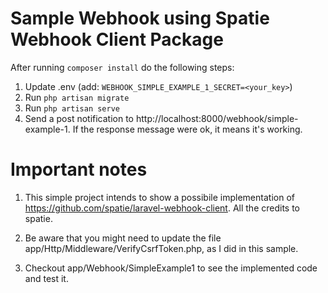 # Sample Webhook using Spatie Webhook Client Package

After running ```composer install``` do the following steps:

1. Update .env (add: ```WEBHOOK_SIMPLE_EXAMPLE_1_SECRET=<your_key>```)
2. Run ```php artisan migrate```
2. Run ```php artisan serve```
3. Send a post notification to http://localhost:8000/webhook/simple-example-1. If the response message were ok, it means it's working.

# Important notes 

1. This simple project intends to show a possibile implementation of https://github.com/spatie/laravel-webhook-client. All the credits to spatie. 

2. Be aware that you might need to update the file app/Http/Middleware/VerifyCsrfToken.php, as I did in this sample.

3. Checkout app/Webhook/SimpleExample1 to see the implemented code and test it.
